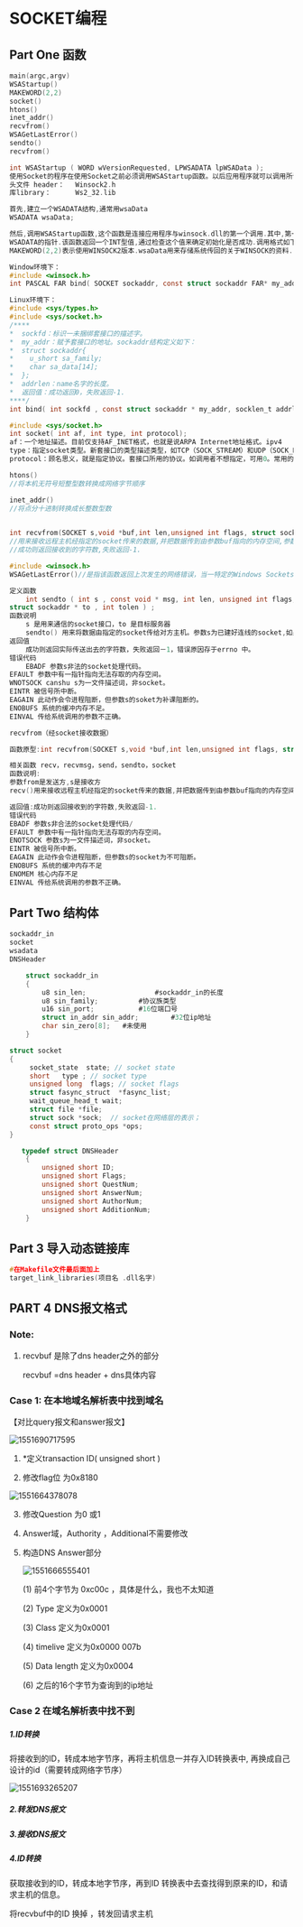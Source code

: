 # SOCKET编程

## Part One  函数

```c
main(argc,argv)
WSAStartup()
MAKEWORD(2,2)
socket()
htons()
inet_addr()
recvfrom()
WSAGetLastError()
sendto()
recvfrom()
```



```c
int WSAStartup ( WORD wVersionRequested, LPWSADATA lpWSAData ); 
使用Socket的程序在使用Socket之前必须调用WSAStartup函数。以后应用程序就可以调用所请求的Socket库中的其它Socket函数了。
头文件 header： 　Winsock2.h
库library：      Ws2_32.lib
```

```C
首先,建立一个WSADATA结构,通常用wsaData
WSADATA wsaData;

然后,调用WSAStartup函数,这个函数是连接应用程序与winsock.dll的第一个调用.其中,第一个参数是WINSOCK 版本号,第二个参数是指向
WSADATA的指针.该函数返回一个INT型值,通过检查这个值来确定初始化是否成功.调用格式如下:WSAStartup(MAKEWORD(2,2),&wsaData),其中
MAKEWORD(2,2)表示使用WINSOCK2版本.wsaData用来存储系统传回的关于WINSOCK的资料.
```



```c
Window环境下：
#include <winsock.h>
int PASCAL FAR bind( SOCKET sockaddr, const struct sockaddr FAR* my_addr,int addrlen);

Linux环境下：
#include <sys/types.h>
#include <sys/socket.h>
/****
*  sockfd：标识一未捆绑套接口的描述字。
*  my_addr：赋予套接口的地址。sockaddr结构定义如下：
*  struct sockaddr{
*    u_short sa_family;
*    char sa_data[14];
*  };
*  addrlen：name名字的长度。
*  返回值：成功返回0，失败返回-1.
****/
int bind( int sockfd , const struct sockaddr * my_addr, socklen_t addrlen);
```



```c
#include <sys/socket.h>
int socket( int af, int type, int protocol);
af：一个地址描述。目前仅支持AF_INET格式，也就是说ARPA Internet地址格式。ipv4
type：指定socket类型。新套接口的类型描述类型，如TCP（SOCK_STREAM）和UDP（SOCK_DGRAM）。常用的socket类型有，SOCK_STREAM、SOCK_DGRAM、SOCK_RAW、SOCK_PACKET、SOCK_SEQPACKET等等。
protocol：顾名思义，就是指定协议。套接口所用的协议。如调用者不想指定，可用0。常用的协议有，IPPROTO_TCP、IPPROTO_UDP、IPPROTO_STCP、IPPROTO_TIPC等，它们分别对应TCP传输协议、UDP传输协议、STCP传输协议、TIPC传输协议。
```

```c
htons()
//将本机无符号短整型数转换成网络字节顺序 
```

```c
inet_addr()
//将点分十进制转换成长整数型数
    
```

```c
int recvfrom(SOCKET s,void *buf,int len,unsigned int flags, struct sockaddr *from,int *fromlen)
//用来接收远程主机经指定的socket传来的数据,并把数据传到由参数buf指向的内存空间,参数len为可接收数据的最大长度.参数flags一般设0,其他数值定义参考recv().参数from用来指定欲传送的网络地址,结构sockaddr请参考bind()函数.参数fromlen为sockaddr的结构长度.
//成功则返回接收到的字符数,失败返回-1.
```



```c
#include <winsock.h>
WSAGetLastError()//是指该函数返回上次发生的网络错误，当一特定的Windows Sockets API函数指出一个错误已经发生，该函数就应调用来获得对应的错误代码
```



```c
定义函数
	int sendto ( int s , const void * msg, int len, unsigned int flags, const
struct sockaddr * to , int tolen ) ;
函数说明
	s 是用来通信的socket接口，to 是目标服务器
	sendto() 用来将数据由指定的socket传给对方主机。参数s为已建好连线的socket,如果利用UDP协议则不需经过连线操作。参数msg指向欲连线的数据内容，参数flags 一般设0，详细描述请参考send()。参数to用来指定欲传送的网络地址，结构sockaddr请参考bind()。参数tolen为sockaddr的结果长度。
返回值
	成功则返回实际传送出去的字符数，失败返回－1，错误原因存于errno 中。
错误代码
	EBADF 参数s非法的socket处理代码。
EFAULT 参数中有一指针指向无法存取的内存空间。
WNOTSOCK canshu s为一文件描述词，非socket。
EINTR 被信号所中断。
EAGAIN 此动作会令进程阻断，但参数s的soket为补课阻断的。
ENOBUFS 系统的缓冲内存不足。
EINVAL 传给系统调用的参数不正确。
```



```c
recvfrom（经socket接收数据）

函数原型:int recvfrom(SOCKET s,void *buf,int len,unsigned int flags, struct sockaddr *from,int *fromlen);

相关函数 recv，recvmsg，send，sendto，socket
函数说明:
参数from是发送方,s是接收方
recv()用来接收远程主机经指定的socket传来的数据,并把数据传到由参数buf指向的内存空间,参数len为可接收数据的最大长度.参数flags一般设0,其他数值定义参考recv().结构sockaddr请参考bind()函数.参数fromlen为sockaddr的结构长度.

返回值:成功则返回接收到的字符数,失败返回-1.
错误代码
EBADF 参数s非合法的socket处理代码/
EFAULT 参数中有一指针指向无法存取的内存空间。
ENOTSOCK 参数s为一文件描述词，非socket。
EINTR 被信号所中断。
EAGAIN 此动作会令进程阻断，但参数s的socket为不可阻断。
ENOBUFS 系统的缓冲内存不足
ENOMEM 核心内存不足
EINVAL 传给系统调用的参数不正确。
```



## Part  Two  结构体

```c
sockaddr_in
socket
wsadata
DNSHeader
```



```c
    struct sockaddr_in
    {
        u8 sin_len;					#sockaddr_in的长度
        u8 sin_family;			#协议族类型
        u16 sin_port;			#16位端口号 
        struct in_addr sin_addr;		#32位ip地址
        char sin_zero[8]; 	#未使用
    }
```

```c
struct socket
{
     socket_state  state; // socket state      
     short   type ; // socket type
     unsigned long  flags; // socket flags
     struct fasync_struct  *fasync_list;
     wait_queue_head_t wait;
     struct file *file;
     struct sock *sock;  // socket在网络层的表示；
     const struct proto_ops *ops;
}
```

```c
   typedef struct DNSHeader   
    {   
        unsigned short ID;   
        unsigned short Flags;   
        unsigned short QuestNum;   
        unsigned short AnswerNum;   
        unsigned short AuthorNum;   
        unsigned short AdditionNum;   
    }
```



## Part 3 导入动态链接库

```c
#在Makefile文件最后面加上
target_link_libraries(项目名 .dll名字)
```



## PART 4 DNS报文格式

### Note:

1. recvbuf 是除了dns header之外的部分

   recvbuf =dns header +  dns具体内容

### Case 1: 在本地域名解析表中找到域名

【对比query报文和answer报文】

![1551690717595](C:\Users\XXX\AppData\Roaming\Typora\typora-user-images\1551690717595.png)



1. *定义transaction ID( unsigned short ) 

2. 修改flag位 为0x8180

![1551664378078](C:\Users\XXX\AppData\Roaming\Typora\typora-user-images\1551664378078.png)

3. 修改Question 为0 或1

4. Answer域，Authority ，Additional不需要修改

5. 构造DNS Answer部分

   ![1551666555401](C:\Users\XXX\AppData\Roaming\Typora\typora-user-images\1551666555401.png)

   

   (1) 前4个字节为 0xc00c ，具体是什么，我也不太知道

   (2) Type 定义为0x0001

   (3) Class 定义为0x0001

   (4) timelive 定义为0x0000 007b

   (5)  Data length 定义为0x0004

   (6) 之后的16个字节为查询到的ip地址

### Case 2 在域名解析表中找不到

##### 1.ID转换

将接收到的ID，转成本地字节序，再将主机信息一并存入ID转换表中, 再换成自己设计的id（需要转成网络字节序）

![1551693265207](C:\Users\XXX\AppData\Roaming\Typora\typora-user-images\1551693265207.png)

##### 2.转发DNS报文

##### 3.接收DNS报文

##### 4.ID转换

获取接收到的ID，转成本地字节序，再到ID 转换表中去查找得到原来的ID，和请求主机的信息。 

将recvbuf中的ID 换掉 ，转发回请求主机





 